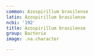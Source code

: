 ```yaml
---
common: Azospirillum brasilense
latin: Azospirillum brasilense
ncbi: '192'
title: Azospirillum brasilense
group: Bacteria
image: .na.character

---
```

